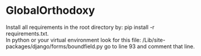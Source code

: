 # GlobalOrthodoxy
Install all requirements in the root directory by: pip install -r requirements.txt.  
In python or your virtual environment look for this file: /Lib/site-packages/django/forms/boundfield.py go to line 93 and comment that line.